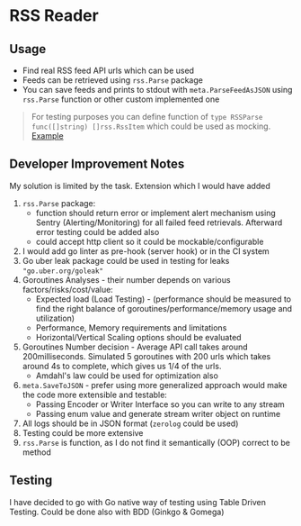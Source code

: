 # RSS Reader

## Usage
- Find real RSS feed API urls which can be used
- Feeds can be retrieved using `rss.Parse` package
- You can save feeds and prints to stdout with `meta.ParseFeedAsJSON` using `rss.Parse` function or other custom implemented one 
>For testing purposes you can define function of `type RSSParse func([]string) []rss.RssItem` which could be used as mocking. [Example](pkg/meta/meta_test.go)

## Developer Improvement Notes
My solution is limited by the task. Extension which I would have added 
1. `rss.Parse` package: 
   - function should return error or implement alert mechanism using Sentry (Alerting/Monitoring) for all failed feed retrievals. Afterward error testing could be added also
   - could accept http client so it could be mockable/configurable
2. I would add go linter as pre-hook (server hook) or in the CI system
3. Go uber leak package could be used in testing for leaks `"go.uber.org/goleak"`
4. Goroutines Analyses - their number depends on various factors/risks/cost/value:
   - Expected load (Load Testing) - (performance should be measured to find the right balance of goroutines/performance/memory usage and utilization)
   - Performance, Memory requirements and limitations
   - Horizontal/Vertical Scaling options should be evaluated
5. Goroutines Number decision - Average API call takes around 200milliseconds. Simulated 5 goroutines with 200 urls which takes around 4s to complete, which gives us 1/4 of the urls.
   - Amdahl's law could be used for optimization also
6. `meta.SaveToJSON` - prefer using more generalized approach would make the code more extensible and testable:
   - Passing Encoder or Writer Interface so you can write to any stream
   - Passing enum value and generate stream writer object on runtime
7. All logs should be in JSON format (`zerolog` could be used)
8. Testing could be more extensive
9. `rss.Parse` is function, as I do not find it semantically (OOP) correct to be method


## Testing
I have decided to go with Go native way of testing using Table Driven Testing. Could be done also with BDD (Ginkgo & Gomega)

